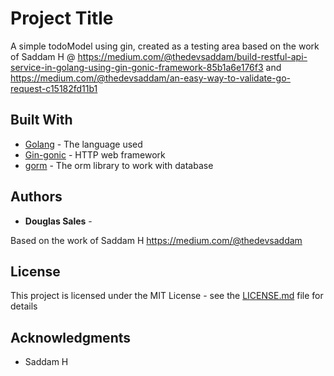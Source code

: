 # Project Title

A simple todoModel using gin, created as a testing area based on the work of Saddam H @ https://medium.com/@thedevsaddam/build-restful-api-service-in-golang-using-gin-gonic-framework-85b1a6e176f3 and https://medium.com/@thedevsaddam/an-easy-way-to-validate-go-request-c15182fd11b1



## Built With

* [Golang](https://golang.org/) - The language used
* [Gin-gonic](https://github.com/gin-gonic/gin) - HTTP web framework
* [gorm](https://github.com/jinzhu/gorm) - The orm library to work with database



## Authors

* **Douglas Sales** - 

Based on the work of Saddam H https://medium.com/@thedevsaddam



## License

This project is licensed under the MIT License - see the [LICENSE.md](LICENSE.md) file for details

## Acknowledgments

* Saddam H

